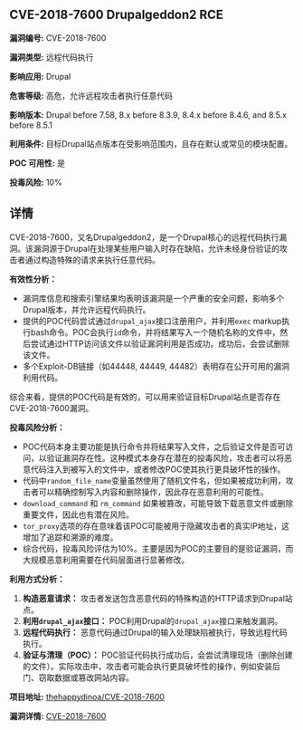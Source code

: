 ## CVE-2018-7600 Drupalgeddon2 RCE

**漏洞编号:** CVE-2018-7600

**漏洞类型:** 远程代码执行

**影响应用:** Drupal

**危害等级:** 高危，允许远程攻击者执行任意代码

**影响版本:** Drupal before 7.58, 8.x before 8.3.9, 8.4.x before 8.4.6, and 8.5.x before 8.5.1

**利用条件:** 目标Drupal站点版本在受影响范围内，且存在默认或常见的模块配置。

**POC 可用性:** 是

**投毒风险:** 10%

## 详情

CVE-2018-7600，又名Drupalgeddon2，是一个Drupal核心的远程代码执行漏洞。该漏洞源于Drupal在处理某些用户输入时存在缺陷，允许未经身份验证的攻击者通过构造特殊的请求来执行任意代码。

**有效性分析：**

*   漏洞库信息和搜索引擎结果均表明该漏洞是一个严重的安全问题，影响多个Drupal版本，并允许远程代码执行。
*   提供的POC代码尝试通过`drupal_ajax`接口注册用户，并利用`exec` markup执行bash命令。POC会执行`id`命令，并将结果写入一个随机名称的文件中，然后尝试通过HTTP访问该文件以验证漏洞利用是否成功。成功后，会尝试删除该文件。
*   多个Exploit-DB链接（如44448, 44449, 44482）表明存在公开可用的漏洞利用代码。

综合来看，提供的POC代码是有效的，可以用来验证目标Drupal站点是否存在CVE-2018-7600漏洞。

**投毒风险分析：**

*   POC代码本身主要功能是执行命令并将结果写入文件，之后验证文件是否可访问，以验证漏洞存在性。这种模式本身存在潜在的投毒风险，攻击者可以将恶意代码注入到被写入的文件中，或者修改POC使其执行更具破坏性的操作。
*   代码中`random_file_name`变量虽然使用了随机文件名，但如果被成功利用，攻击者可以精确控制写入内容和删除操作，因此存在恶意利用的可能性。
*   `download_command` 和 `rm_command` 如果被篡改，可能导致下载恶意文件或删除重要文件，因此也有潜在风险。
*   `tor_proxy`选项的存在意味着该POC可能被用于隐藏攻击者的真实IP地址，这增加了追踪和溯源的难度。
*   综合代码，投毒风险评估为10%。主要是因为POC的主要目的是验证漏洞，而大规模恶意利用需要在代码层面进行显著修改。

**利用方式分析：**

1.  **构造恶意请求：** 攻击者发送包含恶意代码的特殊构造的HTTP请求到Drupal站点。
2.  **利用`drupal_ajax`接口：** POC利用Drupal的`drupal_ajax`接口来触发漏洞。
3.  **远程代码执行：** 恶意代码通过Drupal的输入处理缺陷被执行，导致远程代码执行。
4.  **验证与清理（POC）：** POC验证代码执行成功后，会尝试清理现场（删除创建的文件）。实际攻击中，攻击者可能会执行更具破坏性的操作，例如安装后门、窃取数据或篡改网站内容。

**项目地址:** [thehappydinoa/CVE-2018-7600](https://github.com/thehappydinoa/CVE-2018-7600)

**漏洞详情:** [CVE-2018-7600](https://nvd.nist.gov/vuln/detail/CVE-2018-7600)